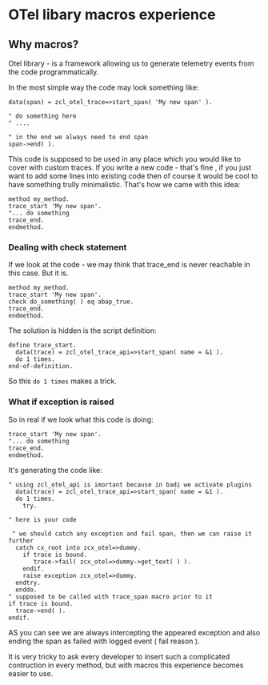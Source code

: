 # OTel libary macros experience

## Why macros?

Otel library - is a framework allowing us to generate telemetry events from the code programmatically.

In the most simple way the code may look something like:

```abap
data(span) = zcl_otel_trace=>start_span( 'My new span' ).

" do something here
" ....

" in the end we always need to end span
span->end( ).
```

This code is supposed to be used in any place which you would like to cover with custom traces. 
If you write a new code - that's fine , if you just want to add some lines into existing code then of course it would be cool to have something trully minimalistic.
That's how we came with this idea:
```abap
method my_method.
trace_start 'My new span'.
"... do something
trace_end.
endmethod.
```

### Dealing with check statement

If we look at the code - we may think that trace_end is never reachable in this case. But it is.

```abap
method my_method.
trace_start 'My new span'.
check do_something( ) eq abap_true.
trace_end.
endmethod.
```

The solution is hidden is the script definition:
```abap
define trace_start.  
  data(trace) = zcl_otel_trace_api=>start_span( name = &1 ).
  do 1 times.
end-of-definition.
```

So this `do 1 times` makes a trick.

### What if exception is raised

So in real if we look what this code is doing:
```abap
trace_start 'My new span'.
"... do something
trace_end.
endmethod.
```

It's generating the code like:
```abap
" using zcl_otel_api is imortant because in badi we activate plugins
  data(trace) = zcl_otel_trace_api=>start_span( name = &1 ).
  do 1 times.
    try.

" here is your code

 " we should catch any exception and fail span, then we can raise it further
  catch cx_root into zcx_otel=>dummy.
    if trace is bound.
       trace->fail( zcx_otel=>dummy->get_text( ) ).
    endif.
    raise exception zcx_otel=>dummy.
  endtry.
  enddo.
" supposed to be called with trace_span macro prior to it
if trace is bound.
  trace->end( ).
endif.
```

AS you can see we are always intercepting the appeared exception and also ending the span as failed with logged event ( fail reason ).

It is very tricky to ask every developer to insert such a complicated contruction in every method, but with macros this experience becomes easier to use.

